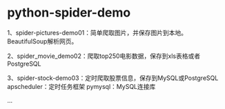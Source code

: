 # python-spider-demo

1、spider-pictures-demo01：简单爬取图片，并保存图片到本地。BeautifulSoup解析网页。

2、spider_movie_demo02：爬取top250电影数据，保存到xls表格或者PostgreSQL

3、spider-stock-demo03：定时爬取股票信息，保存到MySQL或PostgreSQL
    apscheduler：定时任务框架
    pymysql：MySQL连接库

...
